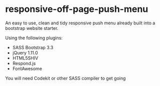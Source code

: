 responsive-off-page-push-menu
===========================

An easy to use, clean and tidy responsive push menu already built into a bootstrap website starter.

Using the following plugins:
- SASS Bootstrap 3.3
- jQuery 1.11.0
- HTML5SHIV
- Respond.js
- FontAwesome

You will need Codekit or other SASS compiler to get going
